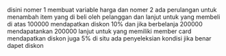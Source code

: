 disini nomer 1 membuat variable harga dan nomer 2 ada perulangan untuk menambah item yang di beli oleh pelanggan dan lanjut untuk yang membeli di atas 100000 mendapatkan diskon 10% dan jika berbelanja 200000 mendapatankan 200000
lanjut untuk yang memiliki member card mendapatkan diskon juga 5% di situ ada penyeleksian kondisi jika benar dapet diskon 

